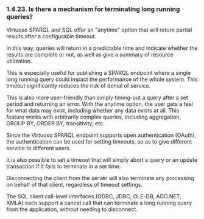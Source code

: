 <div>

<div>

<div>

<div>

### 1.4.23. Is there a mechanism for terminating long running queries?

</div>

</div>

</div>

Virtuoso SPARQL and SQL offer an "anytime" option that will return
partial results after a configurable timeout.

In this way, queries will return in a predictable time and indicate
whether the results are complete or not, as well as give a summary of
resource utilization.

This is especially useful for publishing a SPARQL endpoint where a
single long running query could impact the performance of the whole
system. This timeout significantly reduces the risk of denial of
service.

This is also more user-friendly than simply timing-out a query after a
set period and returning an error. With the anytime option, the user
gets a feel for what data may exist, including whether any data exists
at all. This feature works with arbitrarily complex queries, including
aggregation, GROUP BY, ORDER BY, transitivity, etc.

Since the Virtuoso SPARQL endpoint supports open authentication (OAuth),
the authentication can be used for setting timeouts, so as to give
different service to different users.

It is also possible to set a timeout that will simply abort a query or
an update transaction if it fails to terminate in a set time.

Disconnecting the client from the server will also terminate any
processing on behalf of that client, regardless of timeout settings.

The SQL client call-level interfaces (ODBC, JDBC, OLE-DB, ADO.NET, XMLA)
each support a cancel call that can terminate a long running query from
the application, without needing to disconnect.

</div>
